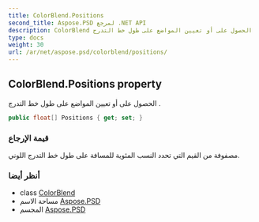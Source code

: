 ```yaml
---
title: ColorBlend.Positions
second_title: Aspose.PSD لمرجع .NET API
description: ColorBlend ملكية. الحصول على أو تعيين المواضع على طول خط التدرج .
type: docs
weight: 30
url: /ar/net/aspose.psd/colorblend/positions/
---
```

## ColorBlend.Positions property

الحصول على أو تعيين المواضع على طول خط التدرج .

```csharp
public float[] Positions { get; set; }
```

### قيمة الإرجاع

مصفوفة من القيم التي تحدد النسب المئوية للمسافة على طول خط التدرج اللوني.

### أنظر أيضا

* class [ColorBlend](../)
* مساحة الاسم [Aspose.PSD](../../colorblend/)
* المجسم [Aspose.PSD](../../../)


